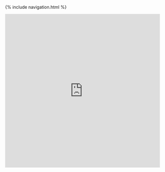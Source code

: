 {% include navigation.html %}

<iframe frameborder="0" width="100%" height="500px" src="https://replit.com/@ConnorWang7/connorapcsptri3#main.py?lite=true"></iframe>

